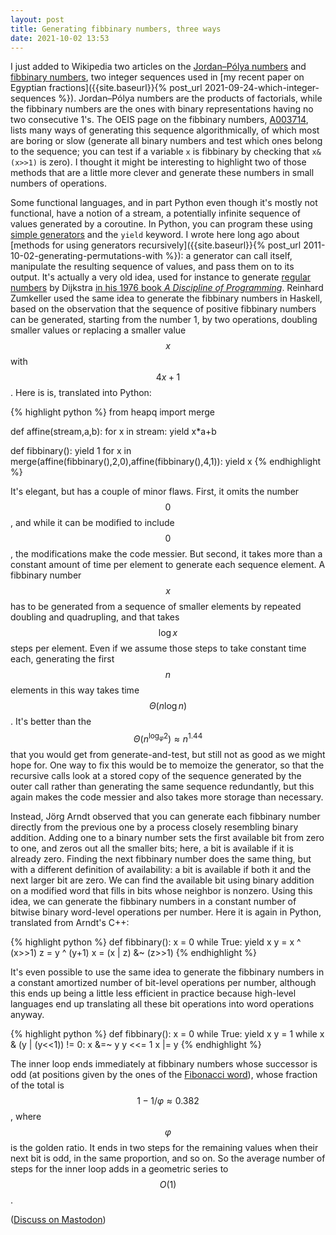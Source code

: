 ```yaml
---
layout: post
title: Generating fibbinary numbers, three ways
date: 2021-10-02 13:53
---
```

I just added to Wikipedia two articles on the [Jordan–Pólya numbers](https://en.wikipedia.org/wiki/Jordan%E2%80%93P%C3%B3lya_number) and [fibbinary numbers](https://en.wikipedia.org/wiki/Fibbinary_number), two integer sequences used in [my recent paper on Egyptian fractions]({{site.baseurl}}{% post_url 2021-09-24-which-integer-sequences %}). Jordan–Pólya numbers are the products of factorials, while the fibbinary numbers are the ones with binary representations having no two consecutive 1's. The OEIS page on the fibbinary numbers, [A003714](https://oeis.org/A003714), lists many ways of generating this sequence algorithmically, of which most are boring or slow (generate all binary numbers and test which ones belong to the sequence; you can test if a variable `x` is fibbinary by checking that `x&(x>>1)` is zero). I thought it might be interesting to highlight two of those methods that are a little more clever and generate these numbers in small numbers of operations.

Some functional languages, and in part Python even though it's mostly not functional, have a notion of a stream, a potentially infinite sequence of values generated by a coroutine. In Python, you can program these using [simple generators](https://www.python.org/dev/peps/pep-0255/) and the `yield` keyword. I wrote here long ago about [methods for using generators recursively]({{site.baseurl}}{% post_url 2011-10-02-generating-permutations-with %}): a generator can call itself, manipulate the resulting sequence of values, and pass them on to its output. It's actually a very old idea, used for instance to generate [regular numbers](https://en.wikipedia.org/wiki/Regular_number) by Dijkstra [in his 1976 book _A Discipline of Programming_](http://web.cecs.pdx.edu/~black/AdvancedProgramming/Lectures/Smalltalk%20II/Dijkstra%20on%20Hamming%27s%20Problem.pdf). Reinhard Zumkeller used the same idea to generate the fibbinary numbers in Haskell, based on the observation that the sequence of positive fibbinary numbers can be generated, starting from the number 1, by two operations, doubling smaller values or replacing a smaller value $$x$$ with $$4x+1$$. Here is is, translated into Python:

{% highlight python %}
from heapq import merge

def affine(stream,a,b):
    for x in stream:
        yield x*a+b

def fibbinary():
    yield 1
    for x in merge(affine(fibbinary(),2,0),affine(fibbinary(),4,1)):
        yield x
{% endhighlight %}

It's elegant, but has a couple of minor flaws. First, it omits the number $$0$$, and while it can be modified to include $$0$$, the modifications make the code messier. But second, it takes more than a constant amount of time per element to generate each sequence element. A fibbinary number $$x$$ has to be generated from a sequence of smaller elements by repeated doubling and quadrupling, and that takes $$\log x$$ steps per element. Even if we assume those steps to take constant time each, generating the first $$n$$ elements in this way takes time $$\Theta(n\log n)$$. It's better than the $$\Theta(n^{\log_\varphi 2})\approx n^{1.44}$$ that you would get from generate-and-test, but still not as good as we might hope for. One way to fix this would be to memoize the generator, so that the recursive calls look at a stored copy of the sequence generated by the outer call rather than generating the same sequence redundantly, but this again makes the code messier and also takes more storage than necessary.

Instead, Jörg Arndt observed that you can generate each fibbinary number directly from the previous one by a process closely resembling binary addition. Adding one to a binary number sets the first available bit from zero to one, and zeros out all the smaller bits; here, a bit is available if it is already zero. Finding the next fibbinary number does the same thing, but with a different definition of availability: a bit is available if both it and the next larger bit are zero. We can find the available bit using binary addition on a modified word that fills in bits whose neighbor is nonzero. Using this idea, we can generate the fibbinary numbers in a constant number of bitwise binary word-level operations per number. Here it is again in Python, translated from Arndt's C++:

{% highlight python %}
def fibbinary():
    x = 0
    while True:
        yield x
        y = x ^ (x>>1)
        z = y ^ (y+1)
        x = (x | z) &~ (z>>1)
{% endhighlight %}

It's even possible to use the same idea to generate the fibbinary numbers in a constant amortized number of bit-level operations per number, although this ends up being a little less efficient in practice because high-level languages end up translating all these bit operations into word operations anyway.

{% highlight python %}
def fibbinary():
    x = 0
    while True:
        yield x
        y = 1
        while x & (y | (y<<1)) != 0:
            x &=~ y
            y <<= 1
        x |= y
{% endhighlight %}

The inner loop ends immediately at fibbinary numbers whose successor is odd (at positions given by the ones of the [Fibonacci word](https://en.wikipedia.org/wiki/Fibonacci_word)), whose fraction of the total is $$1-1/\varphi\approx 0.382$$, where $$\varphi$$ is the golden ratio. It ends in two steps for the remaining values when their next bit is odd, in the same proportion, and so on. So the average number of steps for the inner loop adds in a geometric series to $$O(1)$$.

([Discuss on Mastodon](https://mathstodon.xyz/@11011110/107034017632258123))
